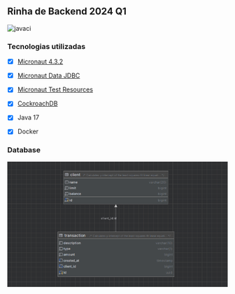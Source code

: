 ## Rinha de Backend 2024 Q1

![javaci](https://github.com/fbourguignon/rinha-backend-2024-q1-java-micronaut/actions/workflows/.github/workflows/javaci.yml/badge.svg)


### Tecnologias utilizadas
- [x] [Micronaut 4.3.2](https://micronaut.io/)
- [x] [Micronaut Data JDBC](https://micronaut-projects.github.io/micronaut-data/latest/guide/#pessimisticLocking)
- [x] [Micronaut Test Resources](https://micronaut-projects.github.io/micronaut-test-resources/latest/guide/)
- [x] [CockroachDB](https://www.cockroachlabs.com/docs/cockroachcloud/quickstart)
- [x] Java 17
- [x] Docker


### Database
![picture](images/database-model.png)



